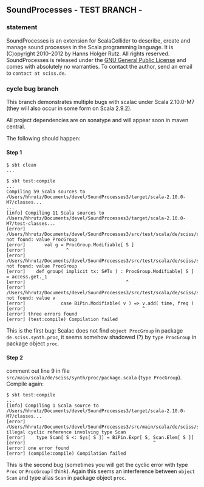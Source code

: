 ## SoundProcesses - TEST BRANCH -

### statement

SoundProcesses is an extension for ScalaCollider to describe, create and manage sound processes in the Scala programming language. It is (C)opyright 2010&ndash;2012 by Hanns Holger Rutz. All rights reserved. SoundProcesses is released under the [GNU General Public License](http://github.com/Sciss/SoundProcesses3/blob/master/licenses/SoundProcesses-License.txt) and comes with absolutely no warranties. To contact the author, send an email to `contact at sciss.de`.

### cycle bug branch

This branch demonstrates multiple bugs with scalac under Scala 2.10.0-M7 (they will also occur in some form on Scala 2.9.2).

All project dependencies are on sonatype and will appear soon in maven central.

The following should happen:

#### Step 1

    $ sbt clean
    ...

    $ sbt test:compile
    ...
    Compiling 59 Scala sources to /Users/hhrutz/Documents/devel/SoundProcesses3/target/scala-2.10.0-M7/classes...
    ...
    [info] Compiling 11 Scala sources to /Users/hhrutz/Documents/devel/SoundProcesses3/target/scala-2.10.0-M7/test-classes...
    [error] /Users/hhrutz/Documents/devel/SoundProcesses3/src/test/scala/de/sciss/synth/proc/VisTest.scala:75: not found: value ProcGroup
    [error]       val g = ProcGroup.Modifiable[ S ]
    [error]               ^
    [error] /Users/hhrutz/Documents/devel/SoundProcesses3/src/test/scala/de/sciss/synth/proc/VisTest.scala:92: not found: value ProcGroup
    [error]    def group( implicit tx: S#Tx ) : ProcGroup.Modifiable[ S ]    = access.get._1
    [error]                                     ^
    [error] /Users/hhrutz/Documents/devel/SoundProcesses3/src/test/scala/de/sciss/synth/proc/VisTest.scala:210: not found: value v
    [error]             case BiPin.Modifiable( v ) => v.add( time, freq )
    [error]                                           ^
    [error] three errors found
    [error] (test:compile) Compilation failed

This is the first bug: Scalac does not find `object ProcGroup` in package `de.sciss.synth.proc`, it seems somehow shadowed (?) by `type ProcGroup` in package object `proc`.

#### Step 2

comment out line 9 in file `src/main/scala/de/sciss/synth/proc/package.scala` (`type ProcGroup`). Compile again:

    $ sbt test:compile
    ...
    [info] Compiling 1 Scala source to /Users/hhrutz/Documents/devel/SoundProcesses3/target/scala-2.10.0-M7/classes...
    [error] /Users/hhrutz/Documents/devel/SoundProcesses3/src/main/scala/de/sciss/synth/proc/package.scala:14: illegal cyclic reference involving type Scan
    [error]    type Scan[ S <: Sys[ S ]] = BiPin.Expr[ S, Scan.Elem[ S ]]
    [error]                                               ^
    [error] one error found
    [error] (compile:compile) Compilation failed

This is the second bug (sometimes you will get the cyclic error with type `Proc` or `ProcGroup` I think). Again this seems an interference between `object Scan` and type alias `Scan` in package object `proc`.


